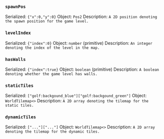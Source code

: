 ### `spawnPos`
Serialized: `{"x":0,"y":0}`
Object: `Pos2`
Description: `A 2D position denoting the spawn position for the game level.`

### `levelIndex`
Serialized: `{"index":0}`
Object: `number` (primitive)
Description: `An integer denoting the index of the level in the map.`

### `hasWalls`
Serialized: `{"index":true}`
Object: `boolean` (primitive)
Description: `A boolean denoting whether the game level has walls.`

### `staticTiles`
Serialized: `["golf:backgound_blue"]["golf:backgound_green"]`
Object: `WorldTilemap<>`
Description: `A 2D array denoting the tilemap for the static tiles.`

### `dynamicTiles`
Serialized: `["..."]["..."]`
Object: `WorldTilemap<>`
Description: `A 2D array denoting the tilemap for the dynamic tiles.`